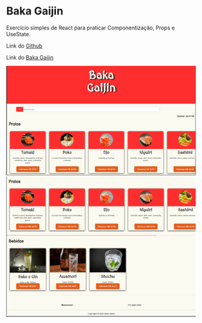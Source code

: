# Baka Gaijin

Exercício simples de React para praticar Componentização, Props e UseState.


Link do [Github]() 

Link do [Baka Gaijin]()

![screen1.png](screen1.png)
![screen2.png](screen2.png)